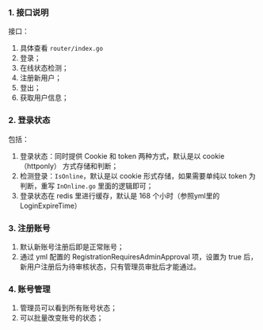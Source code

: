 ### 1. 接口说明

接口：

1. 具体查看 ``router/index.go``
2. 登录；
3. 在线状态检测；
4. 注册新用户；
5. 登出；
6. 获取用户信息；

### 2. 登录状态

包括：

1. 登录状态：同时提供 Cookie 和 token 两种方式，默认是以 cookie（httponly） 方式存储和判断；
2. 检测登录：``IsOnline``，默认是以 cookie 形式存储，如果需要单纯以 token 为判断，重写 ``InOnline.go`` 里面的逻辑即可；
3. 登录状态在 redis 里进行缓存，默认是 168 个小时（参照yml里的LoginExpireTime）

### 3. 注册账号

1. 默认新账号注册后即是正常账号；
2. 通过 yml 配置的 RegistrationRequiresAdminApproval 项，设置为 true 后，新用户注册后为待审核状态，只有管理员审批后才能通过。

### 4. 账号管理

1. 管理员可以看到所有账号状态；
2. 可以批量改变账号的状态；
